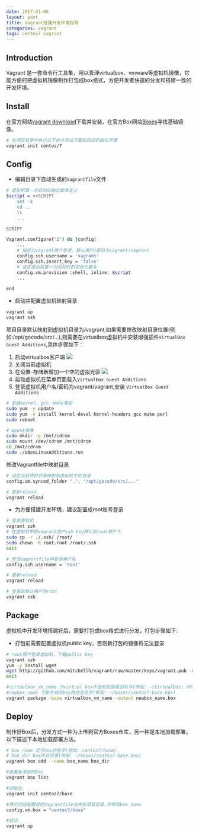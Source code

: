 ```yaml
---
date: 2017-01-06
layout: post
title: Vagrant搭建开发环境指导
categories: vagrant
tags: centos7 vagrant
---
```


## Introduction

Vagrant 是一套命令行工具集，用以管理virtualbox、vmware等虚拟机镜像，它能方便的把虚拟机镜像制作打包成box格式，方便开发者快速的分发和搭建一致的开发环境。

## Install

在官方网站[vagrant download](https://www.vagrantup.com/downloads.html)下载并安装，在官方Box网站[Boxes](https://atlas.hashicorp.com/boxes/search)寻找基础镜像。

```sh
# 在项目目录中执行以下命令完成下载和启动初始化环境
vagrant init centos/7
```

## Config

* 编辑目录下自动生成的`Vagrantfile`文件

```sh
# 虚拟机第一次启动初始化脚本定义
$script = <<SCRIPT
    set -x
    cd .. 
    ls 
    ...

SCRIPT

Vagrant.configure("2") do |config|
    ...
    # 指定以vagrant用户登录，默认用户/密码为vagrant/vagrant
    config.ssh.username = 'vagrant'
    config.ssh.insert_key = 'false'
    # 设定虚拟机第一次启动时的初始化脚本
    config.vm.provision :shell, inline: $script
    ...

end
```

* 启动并配置虚拟机映射目录

```sh
vagrant up
vagrant ssh
```

项目目录默认映射到虚拟机目录为/vagrant,如果需要修改映射目录位置(例如:/opt/gocode/src/...),则需要在virtualbox虚拟机中安装增强插件`VirtualBox Guest Additions`,具体步骤如下：
1. 启动virtualbox客户端
![]({{site.domain}}/assets/vagrant/vagrant-00.png)
2. 关闭当前虚拟机
3. 在设置-存储新增加一个空的虚拟光驱
![]({{site.domain}}/assets/vagrant/vagrant-01.png)
4. 启动虚拟机在菜单页面载入`VirtualBox Guest Additions`
5. 登录虚拟机用户名/密码为vagrant/vagrant,安装 `VirtualBox Guest Additions`

```sh
# 安装kernel、gcc、make等包
sudo yum -y update
sudo yum -y install kernel-devel Kernel-headers gcc make perl
sudo reboot

# mount镜像
sudo mkdir -p /mnt/cdrom
sudo mount /dev/cdrom /mnt/cdrom
cd /mnt/cdrom
sudo ./VBoxLinuxAdditions.run
```
修改Vagrantfile中映射目录

```sh
# 设定当前项目目录映射到虚拟机中的目录
config.vm.synced_folder ".", "/opt/gocode/src/..."

# 重新reload
vagrant reload
```
* 为方便搭建开发环境，建议配置成root账号登录

```sh
# 登录虚拟机
vagrant ssh
# 在虚拟机中把vagrant用户ssh key拷贝到root用户下
sudo cp -r ./.ssh/ /root/
sudo chown -R root.root /root/.ssh
exit

# 修改Vagrantfile中登录用户名
config.ssh.username = 'root'

# 重新reload
vagrant reload

# 登录后默认用户为root
vagrant ssh
```
## Package

虚拟机中开发环境搭建好后，需要打包成box格式进行分发，打包步骤如下:

* 打包前需要配置虚拟机public key，否则新打包的镜像将无法登录

```sh
# root用户登录虚拟机，下载public key
vagrant ssh 
yum -y install wget
wget http://github.com/mitchellh/vagrant/raw/master/keys/vagrant.pub -O /root/.ssh/authorized_keys
exit

#virtualbox_vm_name 为virtual box中虚拟机路径加名字(例如: ~/VirtualBox\ VMs/macvlan-driver_default_1483671194921_51600//macvlan-driver_default_1483671194921_51600.vbox)
#newbox_name 为新生成的box路径加名字(例如: ~/boxes/centos7-base.box)
vagrant package -base virtualbox_vm_name -output newbox_name.box
```

## Deploy

制作好Box后，分发方式一种为上传到官方Boxes仓库，另一种是本地加载部署，以下描述下本地加载部署方法。

```sh
# box_name 定于box的名字(例如: centos7/base)
# box_dir box所在目录(例如: ~/boxes/centos7-base.box)
vagrant box add --name box_name box_dir

#查看新添加的box
vagrant box list

#初始化
vagrant init centos7/base

#拷贝已经配置好的Vagrantfile文件到项目目录,并修改box name
config.vm.box = "centos7/base"

#启动
vagrant up
```

